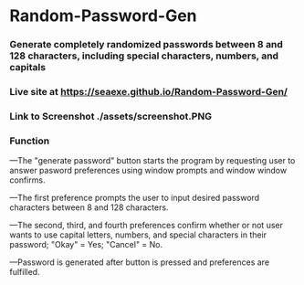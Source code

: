 # Random-Password-Gen

### Generate completely randomized passwords between 8 and 128 characters, including special characters, numbers, and capitals

### Live site at https://seaexe.github.io/Random-Password-Gen/

### Link to Screenshot ./assets/screenshot.PNG

### Function

—The "generate password" button starts the program by requesting user to answer pasword preferences using window prompts and window window confirms.

—The first preference prompts the user to input desired password characters between 8 and 128 characters.

—The second, third, and fourth preferences confirm whether or not user wants to use capital letters, numbers, and special characters in their password; "Okay" = Yes; "Cancel" = No.

—Password is generated after button is pressed and preferences are fulfilled.

